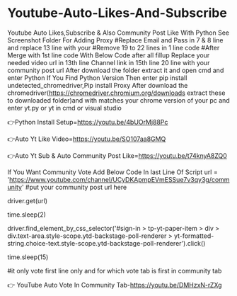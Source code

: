 # Youtube-Auto-Likes-And-Subscribe
Youtube Auto Likes,Subscribe & Also Community Post Like With Python
See Screenshot Folder For Adding Proxy
#Replace Email and Pass in 7 & 8 line and replace 13 line with your
#Remove 19 to 22 lines in 1 line code
#After Merge with 1st line code With Below Code after all fillup
Replace your needed video url in 13th line 
Channel link in 15th line 
20 line with your community post url
After download the folder extract it and open cmd and enter Python If You Find Python Version Then enter pip install undetected_chromedriver,Pip install Proxy
After download the chromedriver(https://chromedriver.chromium.org/downloads extract these to downloaded folder)and with matches your chrome version of your pc 
and enter yt.py or yt in cmd or visual studio 

👉Python Install Setup=https://youtu.be/4bUOrMj88Pc

👉Auto Yt Like Video=https://youtu.be/SO107aa8GMQ

👉Auto Yt Sub & Auto Community Post Like=https://youtu.be/t74knyA8ZQ0

If You Want Community Vote Add Below Code In last Line Of Script 
url = 'https://www.youtube.com/channel/UCyDKApmpEVmESSue7v3qy3g/community' #put your community post url here

driver.get(url)

time.sleep(2)

driver.find_element_by_css_selector('#sign-in > tp-yt-paper-item > div > div.text-area.style-scope.ytd-backstage-poll-renderer > yt-formatted-string.choice-text.style-scope.ytd-backstage-poll-renderer').click()

time.sleep(15)

#it only vote first line only and for which vote tab is first in community tab

👉 YouTube Auto Vote In Community Tab-https://youtu.be/DMHzxN-rZXg





